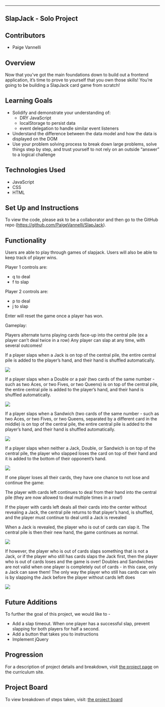 
---
SlapJack - Solo Project
---
## Contributors

* Paige Vannelli

## Overview

Now that you’ve got the main foundations down to build out a frontend application, it’s time to prove to yourself that you own those skills! You’re going to be building a SlapJack card game from scratch!

## Learning Goals

* Solidify and demonstrate your understanding of:
  * DRY JavaScript
  * localStorage to persist data
  * event delegation to handle similar event listeners
* Understand the difference between the data model and how the data is displayed on the DOM
* Use your problem solving process to break down large problems, solve things step by step, and trust yourself to not rely on an outside “answer” to a logical challenge

## Technologies Used  

* JavaScript
* CSS
* HTML

## Set Up and Instructions

To view the code, please ask to be a collaborator and then go to the GitHub repo (https://github.com/PaigeVannelli/SlapJack).

## Functionality

Users are able to play through games of slapjack. Users will also be able to keep track of player wins.

Player 1 controls are:
 * q to deal
 * f to slap

Player 2 controls are:
  * p to deal
  * j to slap

Enter will reset the game once a player has won.

Gameplay:

Players alternate turns playing cards face-up into the central pile (ex a player can’t deal twice in a row)
Any player can slap at any time, with several outcomes!

If a player slaps when a Jack is on top of the central pile, the entire central pile is added to the player’s hand, and their hand is shuffled automatically.

![](https://media.giphy.com/media/QJsZMHmOsyFuigWKnm/giphy.gif)

If a player slaps when a Double or a pair (two cards of the same number - such as two Aces, or two Fives, or two Queens) is on top of the central pile, the entire central pile is added to the player’s hand, and their hand is shuffled automatically.

![](https://media.giphy.com/media/QJsZMHmOsyFuigWKnm/giphy.gif)

If a player slaps when a Sandwich (two cards of the same number - such as two Aces, or two Fives, or two Queens, separated by a different card in the middle) is on top of the central pile, the entire central pile is added to the player’s hand, and their hand is shuffled automatically.

![](https://media.giphy.com/media/QJsZMHmOsyFuigWKnm/giphy.gif)

If a player slaps when neither a Jack, Double, or Sandwich is on top of the central pile, the player who slapped loses the card on top of their hand and it is added to the bottom of their opponent’s hand.

![](https://media.giphy.com/media/QJsZMHmOsyFuigWKnm/giphy.gif)

If one player loses all their cards, they have one chance to not lose and continue the game:

The player with cards left continues to deal from their hand into the central pile (they are now allowed to deal multiple times in a row!)

If the player with cards left deals all their cards into the center without revealing a Jack, the central pile returns to that player’s hand, is shuffled, and the player must continue to deal until a Jack is revealed

When a Jack is revealed, the player who is out of cards can slap it. The central pile is then their new hand, the game continues as normal.

![](https://media.giphy.com/media/QJsZMHmOsyFuigWKnm/giphy.gif)

If however, the player who is out of cards slaps something that is not a Jack, or if the player who still has cards slaps the Jack first, then the player who is out of cards loses and the game is over!
Doubles and Sandwiches are not valid when one player is completely out of cards - in this case, only a Jack can save them!
The only way the player who still has cards can win is by slapping the Jack before the player without cards left does

![](https://media.giphy.com/media/QJsZMHmOsyFuigWKnm/giphy.gif)


## Future Additions

To further the goal of this project, we would like to -
* Add a slap timeout. When one player has a successful slap, prevent slapping for both players for half a second.
* Add a button that takes you to instructions
* Implement jQuery

## Progression

For a description of project details and breakdown, visit [the project page](https://frontend.turing.io/projects/module-1/slapjack.html) on the curriculum site.


## Project Board

To view breakdown of steps taken, visit: [the project board](https://github.com/PaigeVannelli/SlapJack/projects/1)
